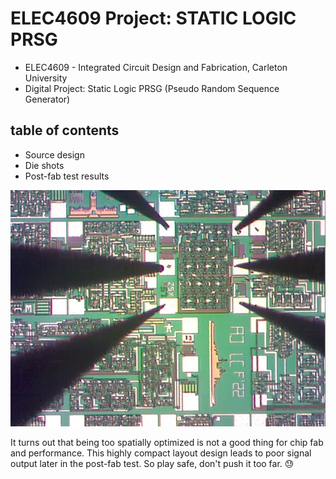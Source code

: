 # ELEC4609 Project: STATIC LOGIC PRSG 
- ELEC4609 - Integrated Circuit Design and Fabrication, Carleton University
- Digital Project: Static Logic PRSG (Pseudo Random Sequence Generator)
## table of contents
- Source design
- Die shots
- Post-fab test results

![die shot](/G12C1.jpg)

It turns out that being too spatially optimized is not a good thing for chip fab and performance. 
This highly compact layout design leads to poor signal output later in the post-fab test.
So play safe, don't push it too far. :sweat:
